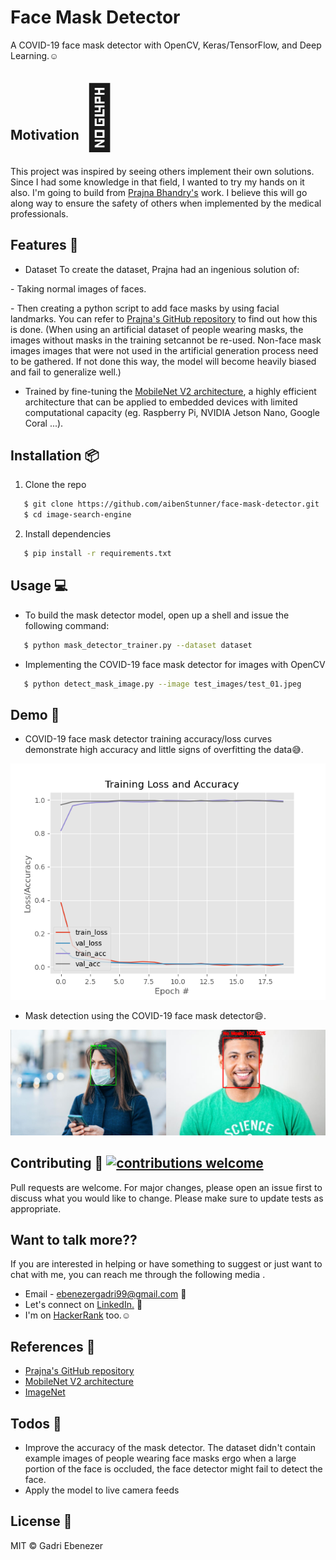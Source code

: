 <h1 align="left">
    Face Mask Detector
</h1>

 A COVID-19 face mask detector with OpenCV, Keras/TensorFlow, and Deep Learning.:relaxed:

<h2> Motivation<span style='font-size:100px;'>&#127775;</span></h2>	
<p>
This project was inspired by seeing others implement their own solutions. Since I had some knowledge in that field, I wanted to try my hands on it also. I'm going to build from <a href="https://github.com/prajnasb/observations">Prajna Bhandry's</a> work. I believe this will go along way to ensure the safety of others when implemented by the medical professionals.
</p>

## Features :gem:
* Dataset
To create the dataset, Prajna had an ingenious solution of:
<p>- Taking normal images of faces.</p>
<p>- Then creating a python script to add face masks by using facial landmarks. You can refer to <a href="https://github.com/prajnasb/observations/tree/master/mask_classifier/Data_Generator">Prajna's GitHub repository</a> to find out how this is done.
(When using an artificial dataset of people wearing masks, the images without masks in the training setcannot be re-used. Non-face mask images images that were not used in the artificial generation process need to be gathered. If not done this way, the model will become heavily biased and fail to generalize well.)</p>

* Trained by fine-tuning the <a href="https://github.com/prajnasb/observations/tree/master/mask_classifier/Data_Generator">MobileNet V2 architecture</a>, a highly efficient architecture that can be applied to embedded devices with limited computational capacity (eg. Raspberry Pi, NVIDIA Jetson Nano, Google Coral ...). 

## Installation :package:
1. Clone the repo
```bash
   $ git clone https://github.com/aibenStunner/face-mask-detector.git
   $ cd image-search-engine
```
2. Install dependencies
```bash
   $ pip install -r requirements.txt
```

## Usage :computer:
* To build the mask detector model, open up a shell and issue the following command:
```bash
   $ python mask_detector_trainer.py --dataset dataset
```
* Implementing the COVID-19 face mask detector for images with OpenCV
```bash
   $ python detect_mask_image.py --image test_images/test_01.jpeg
```
## Demo :movie_camera:
* COVID-19 face mask detector training accuracy/loss curves demonstrate high accuracy and little signs of overfitting the data:sweat_smile:.

![](plot.png)

* Mask detection using the COVID-19 face mask detector:smile:.

![](demo.png)
   
 
 ## Contributing :gift: [![contributions welcome](https://img.shields.io/badge/contributions-welcome-brightgreen.svg?style=flat)](https://github.com/dwyl/esta/issues)
Pull requests are welcome. For major changes, please open an issue first to discuss what you would like to change.
Please make sure to update tests as appropriate.

## Want to talk more??
 If you are interested in helping or have something to suggest or just want to chat with me, you can reach me through the following media .
* Email - ebenezergadri99@gmail.com :e-mail:
* Let's connect on <a href="https://www.linkedin.com/in/ebenezer-kweku-gadri-akrong-22b19a185/">LinkedIn.</a> :pushpin:
* I'm on <a href="https://www.hackerrank.com/aiben_">HackerRank</a> too.:relaxed:

## References :book:
* <a href="https://github.com/prajnasb/observations">Prajna's GitHub repository</a>
* <a href="https://arxiv.org/abs/1801.04381">MobileNet V2 architecture</a>
* <a href="http://www.image-net.org/">ImageNet</a>


## Todos :pencil:
* Improve the accuracy of the mask detector. 
The dataset didn't contain example images of people wearing face masks ergo when a large portion of the face is occluded, the face detector might fail to detect the face.
* Apply the model to live camera feeds

License :key:
----

MIT &copy; Gadri Ebenezer

